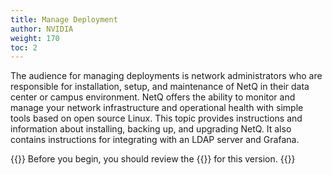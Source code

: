 ```yaml
---
title: Manage Deployment
author: NVIDIA
weight: 170
toc: 2
---
```


The audience for managing deployments is network administrators who are responsible for installation, setup, and maintenance of NetQ in their data center or campus environment. NetQ offers the ability to monitor and manage your network infrastructure and operational health with simple tools based on open source Linux. This topic provides instructions and information about installing, backing up, and upgrading NetQ. It also contains instructions for integrating with an LDAP server and Grafana.

{{<notice tip>}}
Before you begin, you should review the {{<link title="NVIDIA NetQ 4.2 Release Notes" text="release notes">}} for this version.
{{</notice>}}
